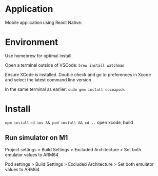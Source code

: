 # Application
Mobile application using React Native.

# Environment
Use homebrew for optimal install.

Open a terminal outside of VSCode:
`brew install watchman`

Ensure XCode is installed. Double check and go to preferences in Xcode and select the latest command line version.

In the same terminal as earlier: 
`sudo gem install cocoapods`

# Install
`npm install`
`cd ios && pod install && cd ..`
open xcode, build

## Run simulator on M1

Project settings > Build Settings > Excluded Architecture > Set both emulator values to ARM64

Pod settings > Build Settings > Excluded Architecture > Set both emulator values to ARM64
